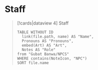 # Staff

> [!cards|dataview 4] Staff
> ```dataview
> TABLE WITHOUT ID 
> 	link(file.path, name) AS "Name", 
> 	Pronouns AS "Pronouns",
> 	embed(Art) AS "Art",
> 	Notes AS "Role"
> from "Gubat Banwa/NPCS"
> WHERE contains(NoteIcon, "NPC")
> SORT file.name
> ```
